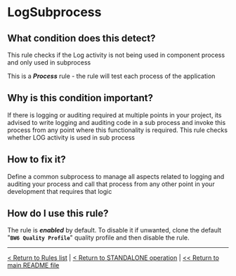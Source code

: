 # LogSubprocess

## What condition does this detect?

This rule checks if the Log activity is not being used in component process and only used in subprocess

This is a ***Process*** rule - the rule will test each process of the application

## Why is this condition important?

If there is logging or auditing required at multiple points in your project, its advised to write logging and auditing code in a sub process and invoke this process from any point where this functionality is required. This rule checks whether LOG activity is used in sub process

## How to fix it?

Define a common subprocess to manage all aspects related to logging and auditing your process and call that process from any other point in your development that requires that logic

## How do I use this rule?

The rule is **_enabled_** by default. To disable it if unwanted, clone the default "**`BW6 Quality Profile`**" quality profile and then disable the rule.

---
[< Return to Rules list](./RULES.md) | [< Return to STANDALONE operation](../STANDALONE.md) | [<< Return to main README file](../../README.md)

